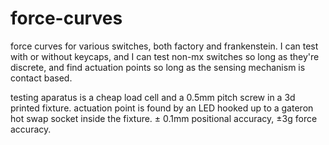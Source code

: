 # force-curves
force curves for various switches, both factory and frankenstein.  I can test with or without keycaps, and I can test non-mx switches so long as they're discrete, and find actuation points so long as the sensing mechanism is contact based.

testing aparatus is a cheap load cell and a 0.5mm pitch screw in a 3d printed fixture.  actuation point is found by an LED hooked up to a gateron hot swap socket inside the fixture.  ± 0.1mm positional accuracy, ±3g force accuracy.
